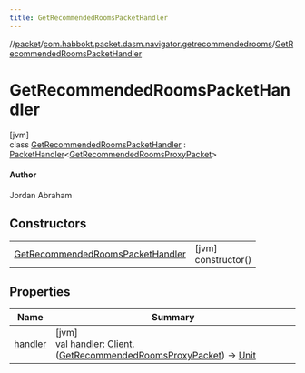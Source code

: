```yaml
---
title: GetRecommendedRoomsPacketHandler
---
```

//[packet](../../../index.html)/[com.habbokt.packet.dasm.navigator.getrecommendedrooms](../index.html)/[GetRecommendedRoomsPacketHandler](index.html)



# GetRecommendedRoomsPacketHandler



[jvm]\
class [GetRecommendedRoomsPacketHandler](index.html) : [PacketHandler](../../../../api/api/com.habbokt.api.packet/-packet-handler/index.html)&lt;[GetRecommendedRoomsProxyPacket](../-get-recommended-rooms-proxy-packet/index.html)&gt; 

#### Author



Jordan Abraham



## Constructors


| | |
|---|---|
| [GetRecommendedRoomsPacketHandler](-get-recommended-rooms-packet-handler.html) | [jvm]<br>constructor() |


## Properties


| Name | Summary |
|---|---|
| [handler](../../com.habbokt.packet.dasm.room.roomdirectory/-room-directory-packet-handler/index.html#1557074007%2FProperties%2F-1665284158) | [jvm]<br>val [handler](../../com.habbokt.packet.dasm.room.roomdirectory/-room-directory-packet-handler/index.html#1557074007%2FProperties%2F-1665284158): [Client](../../../../api/api/com.habbokt.api.client/-client/index.html).([GetRecommendedRoomsProxyPacket](../-get-recommended-rooms-proxy-packet/index.html)) -&gt; [Unit](https://kotlinlang.org/api/latest/jvm/stdlib/kotlin/-unit/index.html) |


